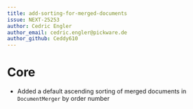 ```yaml
---
title: add-sorting-for-merged-documents
issue: NEXT-25253
author: Cedric Engler
author_email: cedric.engler@pickware.de
author_github: Ceddy610
---
```

# Core
* Added a default ascending sorting of merged documents in `DocumentMerger` by order number
